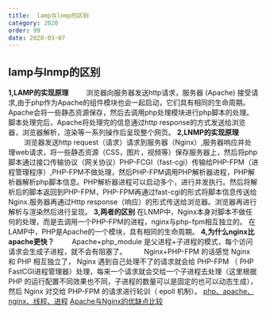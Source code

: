```yaml
---
title:  lamp与lnmp的区别
category: 2020
order: 99
date: 2020-03-07
---
```

<h2>lamp与lnmp的区别</h2>

**1,LAMP的实现原理**
&nbsp;&nbsp;&nbsp;&nbsp;&nbsp;&nbsp;&nbsp;&nbsp;浏览器向服务器发送http请求，服务器 (Apache) 接受请求,由于php作为Apache的组件模块也会一起启动，它们具有相同的生命周期。Apache会将一些静态资源保存，然后去调用php处理模块进行php脚本的处理。脚本处理完后，Apache将处理完的信息通过http response的方式发送给浏览器，浏览器解析，渲染等一系列操作后呈现整个网页。
**2,LNMP的实现原理**
&nbsp;&nbsp;&nbsp;&nbsp;&nbsp;&nbsp;&nbsp;&nbsp;浏览器发送http request（请求）请求到服务器（Nginx）,服务器响应并处理web请求，将一些静态资源（CSS，图片，视频等）保存服务器上，然后将php脚本通过接口传输协议（网关协议）PHP-FCGI（fast-cgi）传输给PHP-FPM（进程管理程序）,PHP-FPM不做处理，然后PHP-FPM调用PHP解析器进程，PHP解析器解析php脚本信息。PHP解析器进程可以启动多个，进行并发执行。然后将解析后的脚本返回到PHP-FPM，PHP-FPM再通过fast-cgi的形式将脚本信息传送给Nginx.服务器再通过Http response（响应）的形式传送给浏览器。浏览器再进行解析与渲染然后进行呈现。
**3,两者的区别**
在LNMP中，Nginx本身对脚本不做任何的处理，而是去调用一个PHP-FPM的进程，nginx与php-fpm相互独立的。 
在LAMP中，PHP是Apache的一个模块，具有相同的生命周期。
**4,为什么nginx比apache更快？**
&nbsp;&nbsp;&nbsp;&nbsp;&nbsp;&nbsp;&nbsp;&nbsp;Apache+php_module 是父进程+子进程的模式，每个访问请求会生成子进程，就不会有阻塞了。
&nbsp;&nbsp;&nbsp;&nbsp;&nbsp;&nbsp;&nbsp;&nbsp;Nginx+PHP-FPM 的话感觉 Nginx 和 PHP 相互独立了， Nginx 遇到自己处理不了的请求就会给 PHP-FPM （ PHP FastCGI进程管理器）处理，每来一个请求就会交给一个子进程去处理（这里根据 PHP 的运行配置不同效果也不同，子进程的数量可以是固定的也可以动态生成），然后 Nginx 对交给 PHP-FPM 的请求进行轮训（ epoll 机制）。
[php、apache、nginx、线程、进程](http://blog.sina.com.cn/s/blog_15ebf299a0102xnml.html "php、apache、nginx、线程、进程")
[Apache与Nginx的优缺点比较](https://www.cnblogs.com/jingzhishen/p/3994217.html)
